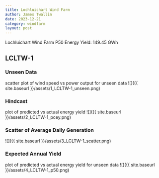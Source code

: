 ```yaml
---
title: Lochluichart Wind Farm
author: James Twallin
date: 2023-12-21
category: windfarm
layout: post
---
```

Lochluichart Wind Farm P50 Energy Yield: 149.45 GWh

LCLTW-1
-------------
### Unseen Data 
scatter plot of wind speed vs power output for unseen data
![]({{ site.baseurl }}/assets/1_LCLTW-1_unseen.png)
### Hindcast 
plot of predicted vs actual energy yield
![]({{ site.baseurl }}/assets/2_LCLTW-1_pcey.png)
### Scatter of Average Daily Generation 

![]({{ site.baseurl }}/assets/3_LCLTW-1_scatter.png)
### Expected Annual Yield 
plot of predicted vs actual energy yield for unseen data
![]({{ site.baseurl }}/assets/4_LCLTW-1_p50.png)


